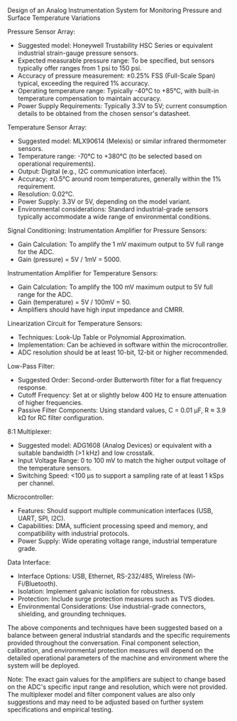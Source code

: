 Design of an Analog Instrumentation System for Monitoring Pressure and Surface Temperature Variations

Pressure Sensor Array:
- Suggested model: Honeywell Trustability HSC Series or equivalent industrial strain-gauge pressure sensors.
- Expected measurable pressure range: To be specified, but sensors typically offer ranges from 1 psi to 150 psi.
- Accuracy of pressure measurement: ±0.25% FSS (Full-Scale Span) typical, exceeding the required 1% accuracy.
- Operating temperature range: Typically -40°C to +85°C, with built-in temperature compensation to maintain accuracy.
- Power Supply Requirements: Typically 3.3V to 5V; current consumption details to be obtained from the chosen sensor's datasheet.

Temperature Sensor Array:
- Suggested model: MLX90614 (Melexis) or similar infrared thermometer sensors.
- Temperature range: -70°C to +380°C (to be selected based on operational requirements).
- Output: Digital (e.g., I2C communication interface).
- Accuracy: ±0.5°C around room temperatures, generally within the 1% requirement.
- Resolution: 0.02°C.
- Power Supply: 3.3V or 5V, depending on the model variant.
- Environmental considerations: Standard industrial-grade sensors typically accommodate a wide range of environmental conditions.

Signal Conditioning:
Instrumentation Amplifier for Pressure Sensors:
- Gain Calculation: To amplify the 1 mV maximum output to 5V full range for the ADC.
- Gain (pressure) = 5V / 1mV = 5000.

Instrumentation Amplifier for Temperature Sensors:
- Gain Calculation: To amplify the 100 mV maximum output to 5V full range for the ADC.
- Gain (temperature) = 5V / 100mV = 50.
- Amplifiers should have high input impedance and CMRR.

Linearization Circuit for Temperature Sensors:
- Techniques: Look-Up Table or Polynomial Approximation.
- Implementation: Can be achieved in software within the microcontroller.
- ADC resolution should be at least 10-bit, 12-bit or higher recommended.

Low-Pass Filter:
- Suggested Order: Second-order Butterworth filter for a flat frequency response.
- Cutoff Frequency: Set at or slightly below 400 Hz to ensure attenuation of higher frequencies.
- Passive Filter Components: Using standard values, C = 0.01 µF, R ≈ 3.9 kΩ for RC filter configuration.

8:1 Multiplexer:
- Suggested model: ADG1608 (Analog Devices) or equivalent with a suitable bandwidth (>1 kHz) and low crosstalk.
- Input Voltage Range: 0 to 100 mV to match the higher output voltage of the temperature sensors.
- Switching Speed: <100 µs to support a sampling rate of at least 1 kSps per channel.

Microcontroller:
- Features: Should support multiple communication interfaces (USB, UART, SPI, I2C).
- Capabilities: DMA, sufficient processing speed and memory, and compatibility with industrial protocols.
- Power Supply: Wide operating voltage range, industrial temperature grade.

Data Interface:
- Interface Options: USB, Ethernet, RS-232/485, Wireless (Wi-Fi/Bluetooth).
- Isolation: Implement galvanic isolation for robustness.
- Protection: Include surge protection measures such as TVS diodes.
- Environmental Considerations: Use industrial-grade connectors, shielding, and grounding techniques.

The above components and techniques have been suggested based on a balance between general industrial standards and the specific requirements provided throughout the conversation. Final component selection, calibration, and environmental protection measures will depend on the detailed operational parameters of the machine and environment where the system will be deployed.

Note: The exact gain values for the amplifiers are subject to change based on the ADC's specific input range and resolution, which were not provided. The multiplexer model and filter component values are also only suggestions and may need to be adjusted based on further system specifications and empirical testing.